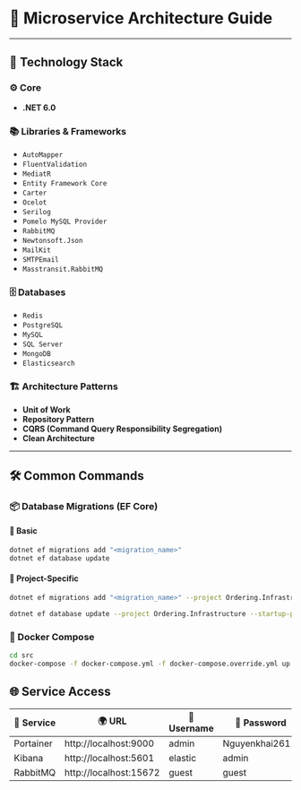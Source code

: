 # 🧭 Microservice Architecture Guide

---

## 🚀 Technology Stack

### ⚙️ Core
- **.NET 6.0**

### 📚 Libraries & Frameworks
- `AutoMapper`
- `FluentValidation`
- `MediatR`
- `Entity Framework Core`
- `Carter`
- `Ocelot`
- `Serilog`
- `Pomelo MySQL Provider`
- `RabbitMQ`
- `Newtonsoft.Json`
- `MailKit`
- `SMTPEmail`
- `Masstransit.RabbitMQ`

### 🗄️ Databases
- `Redis`
- `PostgreSQL`
- `MySQL`
- `SQL Server`
- `MongoDB`
- `Elasticsearch`

### 🏗️ Architecture Patterns
- **Unit of Work**
- **Repository Pattern**
- **CQRS (Command Query Responsibility Segregation)**
- **Clean Architecture**

---

## 🛠️ Common Commands

### 📦 Database Migrations (EF Core)

#### 🔹 Basic
```bash
dotnet ef migrations add "<migration_name>"
dotnet ef database update
```

#### 🔹 Project-Specific
```bash
dotnet ef migrations add "<migration_name>" --project Ordering.Infrastructure --startup-project Ordering.API --output-dir Persistence/Migrations

dotnet ef database update --project Ordering.Infrastructure --startup-project Ordering.API
```

### 🐳 Docker Compose
```bash
cd src
docker-compose -f docker-compose.yml -f docker-compose.override.yml up -d --remove-orphans
```

## 🌐 Service Access

| 🧩 Service |🌍 URL                 |👤 Username |🔐 Password     |
|------------|-----------------------|------------|----------------|
| Portainer  | http://localhost:9000 | admin      | Nguyenkhai2611! |
| Kibana     | http://localhost:5601 | elastic    | admin          |
| RabbitMQ   | http://localhost:15672 | guest      | guest          |
